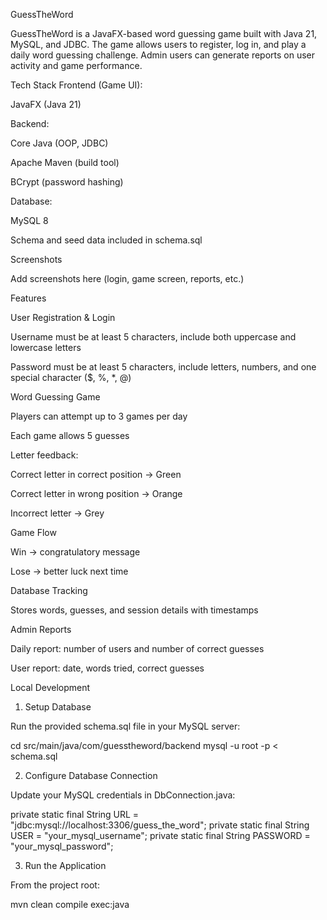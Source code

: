 GuessTheWord

GuessTheWord is a JavaFX-based word guessing game built with Java 21, MySQL, and JDBC. The game allows users to register, log in, and play a daily word guessing challenge. Admin users can generate reports on user activity and game performance.

Tech Stack
Frontend (Game UI):

JavaFX (Java 21)

Backend:

Core Java (OOP, JDBC)

Apache Maven (build tool)

BCrypt (password hashing)

Database:

MySQL 8

Schema and seed data included in schema.sql

Screenshots

Add screenshots here (login, game screen, reports, etc.)

Features

User Registration & Login

Username must be at least 5 characters, include both uppercase and lowercase letters

Password must be at least 5 characters, include letters, numbers, and one special character ($, %, *, @)

Word Guessing Game

Players can attempt up to 3 games per day

Each game allows 5 guesses

Letter feedback:

Correct letter in correct position → Green

Correct letter in wrong position → Orange

Incorrect letter → Grey

Game Flow

Win → congratulatory message

Lose → better luck next time

Database Tracking

Stores words, guesses, and session details with timestamps

Admin Reports

Daily report: number of users and number of correct guesses

User report: date, words tried, correct guesses

Local Development
1. Setup Database

Run the provided schema.sql file in your MySQL server:

cd src/main/java/com/guesstheword/backend
mysql -u root -p < schema.sql

2. Configure Database Connection

Update your MySQL credentials in DbConnection.java:

private static final String URL = "jdbc:mysql://localhost:3306/guess_the_word";
private static final String USER = "your_mysql_username";
private static final String PASSWORD = "your_mysql_password";

3. Run the Application

From the project root:

mvn clean compile exec:java
